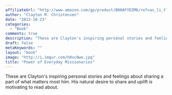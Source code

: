 ```yaml
---
affiliateUrl: "http://www.amazon.com/gp/product/B00AFYDZM6/ref=as_li_tl?ie=UTF8&camp=1789&creative=390957&creativeASIN=B00AFYDZM6&linkCode=as2&tag=jaktre-20&linkId=2AGXTLY2Z7BXLZ6J"
author: "Clayton M. Christensen"
date: "2013-10-23"
categories:
  - "Book"
comments: true
description: "These are Clayton's inspiring personal stories and feelings about sharing a part of what matters most him.  His natural desire to share and uplift is "
draft: false
metaKeywords: ""
layout: "book"
image: "http://i.imgur.com/h0vc0we.jpg"
title: "Power of Everyday Missionaries"
---
```


These are Clayton's inspiring personal stories and feelings about sharing a part of what matters most him.  His natural desire to share and uplift is motivating to read about.
